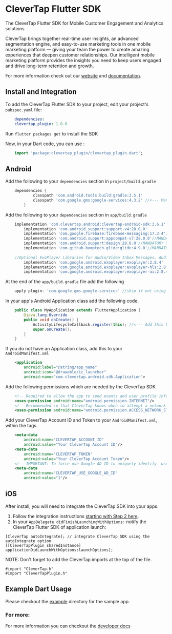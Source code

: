 # CleverTap Flutter SDK

The CleverTap Flutter SDK for Mobile Customer Engagement and Analytics solutions 

CleverTap brings together real-time user insights, an advanced segmentation engine, and easy-to-use marketing tools in one mobile marketing platform — giving your team the power to create amazing experiences that deepen customer relationships. Our intelligent mobile marketing platform provides the insights you need to keep users engaged and drive long-term retention and growth.

For more information check out our [website](https://clevertap.com "CleverTap") and [documentation](https://developer.clevertap.com/docs/ "CleverTap Technical Documentation").

## Install and Integration

To add the CleverTap Flutter SDK to your project, edit your project's `pubspec.yaml` file:

```yaml
    dependencies:
    clevertap_plugin: 1.0.0
```

Run `flutter packages get` to install the SDK

Now, in your Dart code, you can use :

```dart
    import 'package:clevertap_plugin/clevertap_plugin.dart';
```

## Android

Add the following to your `dependencies` section in `project/build.gradle`

```groovy
    dependencies {
            classpath 'com.android.tools.build:gradle:3.5.1'
            classpath 'com.google.gms:google-services:4.3.2' //<--- Mandatory for using Firebase Messaging, skip if not using FCM
        }
```

Add the following to your `dependencies` section in `app/build.gradle`
```groovy
    implementation 'com.clevertap.android:clevertap-android-sdk:3.6.1'
        implementation 'com.android.support:support-v4:28.0.0'
        implementation 'com.google.firebase:firebase-messaging:17.3.4'//Mandatory for using FCM push notifications, skip if not using FCM
        implementation 'com.android.support:appcompat-v7:28.0.0'//MANDATORY for App Inbox
        implementation 'com.android.support:design:28.0.0'//MANDATORY for App Inbox
        implementation 'com.github.bumptech.glide:glide:4.9.0'//MANDATORY for App Inbox
    
    //Optional ExoPlayer Libraries for Audio/Video Inbox Messages. Audio/Video messages will be dropped without these dependencies
        implementation 'com.google.android.exoplayer:exoplayer:2.8.4'
        implementation 'com.google.android.exoplayer:exoplayer-hls:2.8.4'
        implementation 'com.google.android.exoplayer:exoplayer-ui:2.8.4'
```

At the end of the `app/build.gradle` file add the following 

```groovy
    apply plugin: 'com.google.gms.google-services' //skip if not using FCM
```

In your app's Android Application class add the following code.

```java
    public class MyApplication extends FlutterApplication {
        @java.lang.Override
        public void onCreate() {
            ActivityLifecycleCallback.register(this); //<--- Add this before super.onCreate()
            super.onCreate();
        }
    }

```

If you do not have an Application class, add this to your `AndroidManifest.xml`

```xml
    <application
        android:label="@string/app_name"
        android:icon="@drawable/ic_launcher"
        android:name="com.clevertap.android.sdk.Application"> 
```

Add the following permissions which are needed by the CleverTap SDK

```xml
    <!-- Required to allow the app to send events and user profile information -->
    <uses-permission android:name="android.permission.INTERNET"/>
    <!-- Recommended so that CleverTap knows when to attempt a network call -->
    <uses-permission android:name="android.permission.ACCESS_NETWORK_STATE"/>
```

Add your CleverTap Account ID and Token to your `AndroidManifest.xml`, within the <application></application> tags.

```xml
    <meta-data
        android:name="CLEVERTAP_ACCOUNT_ID"
        android:value="Your CleverTap Account ID"/>
    <meta-data
        android:name="CLEVERTAP_TOKEN"
        android:value="Your CleverTap Account Token"/>
    <!-- IMPORTANT: To force use Google AD ID to uniquely identify  users, use the following meta tag. GDPR mandates that if you are using this tag, there is prominent disclousure to your end customer in their application. Read more about GDPR here - https://clevertap.com/blog/in-preparation-of-gdpr-compliance/ -->
    <meta-data
        android:name="CLEVERTAP_USE_GOOGLE_AD_ID"
        android:value="1"/> 

```
## iOS

After install, you will need to integrate the CleverTap SDK into your apps.

1. Follow the integration instructions [starting with Step 2 here](https://support.clevertap.com/docs/ios/getting-started.html).
2. In your `AppDelegate didFinishLaunchingWithOptions:` notify the CleverTap Flutter SDK of application launch:
```objc
[CleverTap autoIntegrate]; // integrate CleverTap SDK using the autoIntegrate option
[[CleverTapPlugin sharedInstance] applicationDidLaunchWithOptions:launchOptions];
```
NOTE:  Don't forget to add the CleverTap imports at the top of the file.
```objc
#import "CleverTap.h"
#import "CleverTapPlugin.h"
```

## Example Dart Usage

Please checkout the [example](https://github.com/CleverTap/clevertap-flutter/tree/1.0.0/starter) directory for the sample app.

### For more: 

For more information you can checkout the [developer docs](https://developer.clevertap.com/docs/ "CleverTap Technical Documentation")
